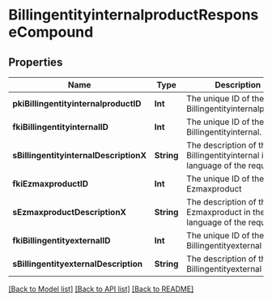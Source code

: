 # BillingentityinternalproductResponseCompound

## Properties
Name | Type | Description | Notes
------------ | ------------- | ------------- | -------------
**pkiBillingentityinternalproductID** | **Int** | The unique ID of the Billingentityinternalproduct | 
**fkiBillingentityinternalID** | **Int** | The unique ID of the Billingentityinternal. | 
**sBillingentityinternalDescriptionX** | **String** | The description of the Billingentityinternal in the language of the requester | 
**fkiEzmaxproductID** | **Int** | The unique ID of the Ezmaxproduct | 
**sEzmaxproductDescriptionX** | **String** | The description of the Ezmaxproduct in the language of the requester | 
**fkiBillingentityexternalID** | **Int** | The unique ID of the Billingentityexternal | 
**sBillingentityexternalDescription** | **String** | The description of the Billingentityexternal | 

[[Back to Model list]](../README.md#documentation-for-models) [[Back to API list]](../README.md#documentation-for-api-endpoints) [[Back to README]](../README.md)



